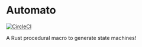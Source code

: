 # Automato
[![CircleCI](https://circleci.com/gh/cowriepayments/automato/tree/master.svg?style=svg)](https://circleci.com/gh/cowriepayments/automato/tree/master)

A Rust procedural macro to generate state machines!